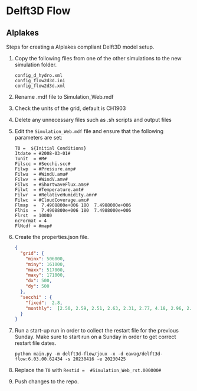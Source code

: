 # Delft3D Flow

## Alplakes

Steps for creating a Alplakes compliant Delft3D model setup.

1. Copy the following files from one of the other simulations to the new simulation folder.
    ```
    config_d_hydro.xml
    config_flow2d3d.ini
    config_flow2d3d.xml
    ```

2. Rename .mdf file to Simulation_Web.mdf
3. Check the units of the grid, default is CH1903
4. Delete any unnecessary files such as .sh scripts and output files
5. Edit the `Simulation_Web.mdf` file and ensure that the following parameters are set:
    ```
    T0 =  ${Initial Conditions}
    Itdate = #2008-03-01#
    Tunit  = #M#
    Filscc = #Secchi.scc#
    Filwp  = #Pressure.amp#
    Filwu  = #WindU.amu#
    Filwv  = #WindV.amv#
    Filws  = #ShortwaveFlux.ams#
    Filwt  = #Temperature.amt#
    Filwr  = #RelativeHumidity.amr#
    Filwc  = #CloudCoverage.amc#
    Flmap  =  7.4908800e+006 180  7.4988000e+006
    Flhis  =  7.4908800e+006 180  7.4988000e+006
    Flrst  = 10080
    ncFormat = 4
    FlNcdf = #map#
    ```
6. Create the properties.json file.
   ```json
   {
     "grid": {
       "minx": 506000,
       "miny": 161000,
       "maxx": 517000,
       "maxy": 171000,
       "dx": 500,
       "dy": 500
     },
     "secchi" : {
       "fixed":  2.8,
       "monthly":  [2.50, 2.59, 2.51, 2.63, 2.31, 2.77, 4.18, 2.96, 2.50, 2.56, 2.66, 3.25]
     }
   }
   ```
7. Run a start-up run in order to collect the restart file for the previous Sunday. Make sure to start run on a Sunday 
in order to get correct restart file dates.
   ```commandline
   python main.py -m delft3d-flow/joux -x -d eawag/delft3d-flow:6.03.00.62434 -s 20230416 -e 20230425
   ```
8. Replace the `T0` with `Restid =  #Simulation_Web_rst.000000#`
9. Push changes to the repo.
